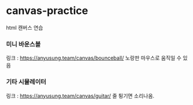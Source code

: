 # canvas-practice
html 캔버스 연습

### 미니 바운스볼
링크 : https://anyusung.team/canvas/bounceball/
노랑판 마우스로 움직일 수 있음

### 기타 시뮬레이터
링크 : https://anyusung.team/canvas/guitar/
줄 튕기면 소리나옴.
